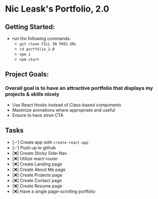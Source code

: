 # Nic Leask's Portfolio, 2.0

## Getting Started:
* run the following commands: 
    * `git clone FILL IN THIS URL`
    * `cd portfolio_2.0`
    * `npm i`
    * `npm start`

## Project Goals:
### Overall goal is to have an attractive portfolio that displays my projects & skills nicely
* Use React Hooks instead of Class-based components
* Maximize animations where appropriate and useful
* Ensure to have stron CTA

## Tasks
* [✅] Create app with `create-react-app`
* [✅] Push up to github
* [❌] Create Sticky Side-Nav
* [❌] Utilize react-router 
* [❌] Create Landing page
* [❌] Create About Me page
* [❌] Create Projects page
* [❌] Create Contact page
* [❌] Create Resume page
* [❌] Have a single page-scrolling portfolio
